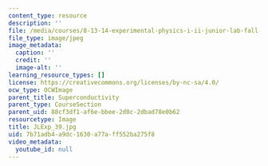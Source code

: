 ```yaml
---
content_type: resource
description: ''
file: /media/courses/8-13-14-experimental-physics-i-ii-junior-lab-fall-2016-spring-2017/7b71adb4a9dc1630a77aff552ba275f8_JLExp_39.jpg
file_type: image/jpeg
image_metadata:
  caption: ''
  credit: ''
  image-alt: ''
learning_resource_types: []
license: https://creativecommons.org/licenses/by-nc-sa/4.0/
ocw_type: OCWImage
parent_title: Superconductivity
parent_type: CourseSection
parent_uid: 88cf3df1-af6e-bbee-2d0c-2dbad78e0b62
resourcetype: Image
title: JLExp_39.jpg
uid: 7b71adb4-a9dc-1630-a77a-ff552ba275f8
video_metadata:
  youtube_id: null
---
```

